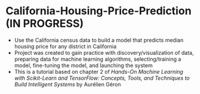 # California-Housing-Price-Prediction (IN PROGRESS)
* Use the California census data to build a model that predicts median housing price for any district in California
* Project was created to gain practice with discovery/visualization of data, preparing data for machine learning algorithms, selecting/training a model, fine-tuning the model, and launching the system
* This is a tutorial based on chapter 2 of *Hands-On Machine Learning with Scikit-Learn and TensorFlow: Concepts, Tools, and Techniques to Build Intelligent Systems* by Aurélien Géron
